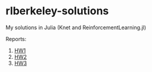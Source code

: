 # rlberkeley-solutions
My solutions in Julia (Knet and ReinforcementLearning.jl)

Reports:
1. [HW1](https://github.com/ozanarkancan/rlberkeley-solutions/blob/master/hw1/report/Report-HW1.ipynb)
2. [HW2](https://github.com/ozanarkancan/rlberkeley-solutions/blob/master/hw2/report/HW2.ipynb)
3. [HW3](https://github.com/ozanarkancan/rlberkeley-solutions/blob/master/hw3/report/Report-HW3.ipynb)
